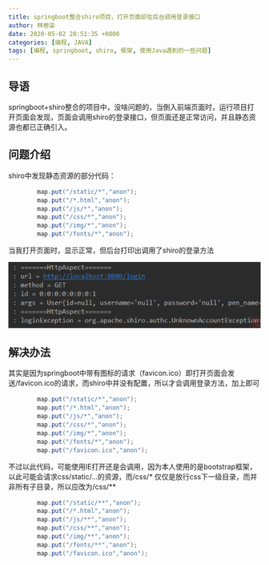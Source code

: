 ```yaml
---
title: springboot整合shiro项目，打开页面却在后台调用登录接口
author: 林叁柒
date: 2020-05-02 20:51:35 +0800
categories: [编程, JAVA]
tags: [编程, springboot, shiro, 框架, 使用Java遇到的一些问题]
---
```


## 导语
springboot+shiro整合的项目中，没啥问题的，当倒入前端页面时，运行项目打开页面会发现，页面会调用shiro的登录接口，但页面还是正常访问，并且静态资源也都已正确引入。
## 问题介绍
shiro中发现静态资源的部分代码：
```java
        map.put("/static/*","anon");
        map.put("/*.html","anon");
        map.put("/js/*","anon");
        map.put("/css/*","anon");
        map.put("/img/*","anon");
        map.put("/fonts/*","anon");
```
当我打开页面时，显示正常，但后台打印出调用了shiro的登录方法

![在这里插入图片描述](/assets/img/sample/2020-05-02-Springboot-integrates-the-shiro-project-and-invokes-the-login-interface/20200501192610556.png)
## 解决办法

其实是因为springboot中带有图标的请求（favicon.ico）即打开页面会发送/favicon.ico的请求，而shiro中并没有配置，所以才会调用登录方法，加上即可

```java
        map.put("/static/*","anon");
        map.put("/*.html","anon");
        map.put("/js/*","anon");
        map.put("/css/*","anon");
        map.put("/img/*","anon");
        map.put("/fonts/*","anon");
        map.put("/favicon.ico","anon");
```
不过以此代码，可能使用IE打开还是会调用，因为本人使用的是bootstrap框架，以此可能会请求css/static/...的资源，而/css/* 仅仅是放行css下一级目录，而并非所有子目录，所以应改为/css/**

```java
		map.put("/static/**","anon");
        map.put("/*.html","anon");
        map.put("/js/**","anon");
        map.put("/css/**","anon");
        map.put("/img/**","anon");
        map.put("/fonts/**","anon");
        map.put("/favicon.ico","anon");
```
